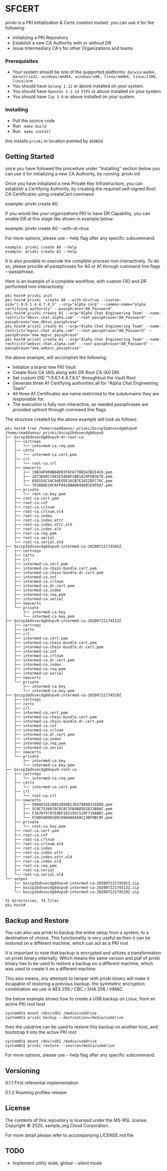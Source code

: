# SFCERT

privki is a PKI Initialization & Certs creation toolset.
you can use it for the following:

* initializing a PKI Repository
* Establish a new CA Authority with or without DR
* Issue Intermediary CA's for other Organizations and teams

### Prerequisites
- Your system should be one of the supported platforms: 
  ```darwin/amd64, darwin/ia32, windows/amd64, windows/x86, linux/amd64, linux/i386, linux/arm```
- You should have ```Golang 1.12``` or above installed on your system.
- You should have ```OpenSSL 1.1.1d FIPS``` or above installed on your system.
- You should have ```Zip 3.0``` or above installed on your system.

### Installing

- Pull the source code
- Run ``` make build```
- Run ``` make install``` 
 
 this installs ```privki``` in location pointed by ```$GOBIN```
 
## Getting Started

once you have followed the procedure under "Installing" section below you can use it for initializing a new CA Authority, by running: privki init

Once you have initialized a new Private Key Infrastructure,
you can establish a Certifying Authority, by creating the
required self-signed Root CA Certificates using createCert command

example:  privki create A0

If you would like your organizations PKI to have DR Capability, 
you can enable DR at this stage like shown in example below:

example: privki create A0 --with-dr=true

For more options, please use --help flag after any specific subcommand.

```
example: privki create A0 --help 
example: privki create A1 --help
```

It is also possible to execute the complete process non-interactively. 
To do so, please provide all passphrases for A0 or A1 through command 
line flags --passphrase. 

Here is an example of a complete workflow, with custom OID and DR
performed non-interactively:

```
pki-host# privki init
pki-host# privki  create A0 --with-dr=true --custom-oid="1.9.6.1.4.4.7.8.5" --org="alpha corp" --common-name="alpha certifying authority" --passphrase="A0_Password"
pki-host# privki create A1 --org="Alpha Chat Engineering Team" --name-restrict="dbsvc.chat.alpha.com" --root-passphrase="A0_Password" --passphrase="new_dbsvc_passphrase"
pki-host# privki create A1 --org="Alpha Chat Engineering Team" --name-restrict="mqsvc.chat.alpha.com" --root-passphrase="A0_Password" --passphrase="new_mqsvc_passphrase"
pki-host# privki create A1 --org="Alpha Chat Engineering Team" --name-restrict="websvc.chat.alpha.com" --root-passphrase="A0_Password" --passphrase="new_websvc_passphrase"
```
the above example, will accomplish the following:

* Initialize a brand new PKI Vault
* Create Root CA (A0) along with DR Root CA (A0 DR)
* Set custom OID "1.9.6.1.4.4.7.8.5" throughtout the Vault Root
* Generate three A1 Certifying authorities all for "Alpha Chat Engineering Team"
* All three A1 Certificates are name restricted to the subdomains they are responsible for.
* The execution is fully non-interactive, as needed passphrases are provided upfront through command line flags.

The structure created by the above example will look as follows:

```
pki-host# tree /home/cmaddanna/.privki/bscsp1bdnvecdg8dvpv0 
/home/cmaddanna/.privki/bscsp1bdnvecdg8dvpv0
├── bscsp1bdnvecdg8dvpv0-dr-root-ca
│   ├── certreqs
│   │   └── intermed-ca.req.pem
│   ├── certs
│   │   └── intermed-ca.cert.pem
│   ├── crl
│   │   └── root-ca.crl
│   ├── newcerts
│   │   ├── 19B34F898B68D03F6FA77BEE43B2E4C6.pem
│   │   ├── 2D73E60CC882E5460F38B1A29F6B367D.pem
│   │   ├── 65D154C54C94EEEE16CB7E2422DFC76C.pem
│   │   └── 7E508DE26FAFF941DBAD044EB1E9FDA7.pem
│   ├── private
│   │   └── root-ca.key.pem
│   ├── root-ca.cert.pem
│   ├── root-ca.cnf
│   ├── root-ca.crlnum
│   ├── root-ca.crlnum.old
│   ├── root-ca.index
│   ├── root-ca.index.attr
│   ├── root-ca.index.attr.old
│   ├── root-ca.index.old
│   ├── root-ca.req.pem
│   ├── root-ca.serial
│   └── root-ca.serial.old
├── bscsp1bdnvecdg8dvpv0-intermed-ca-20200722174505Z
│   ├── certreqs
│   ├── certs
│   ├── crl
│   ├── intermed-ca.cert.pem
│   ├── intermed-ca-chain-bundle.cert.pem
│   ├── intermed-ca-chain-bundle.dr.cert.pem
│   ├── intermed-ca.cnf
│   ├── intermed-ca.crlnum
│   ├── intermed-ca.dr.cert.pem
│   ├── intermed-ca.index
│   ├── intermed-ca.req.pem
│   ├── intermed-ca.serial
│   ├── newcerts
│   └── private
│       ├── intermed-ca.key
│       └── intermed-ca.key.pem
├── bscsp1bdnvecdg8dvpv0-intermed-ca-20200722174513Z
│   ├── certreqs
│   ├── certs
│   ├── crl
│   ├── intermed-ca.cert.pem
│   ├── intermed-ca-chain-bundle.cert.pem
│   ├── intermed-ca-chain-bundle.dr.cert.pem
│   ├── intermed-ca.cnf
│   ├── intermed-ca.crlnum
│   ├── intermed-ca.dr.cert.pem
│   ├── intermed-ca.index
│   ├── intermed-ca.req.pem
│   ├── intermed-ca.serial
│   ├── newcerts
│   └── private
│       ├── intermed-ca.key
│       └── intermed-ca.key.pem
├── bscsp1bdnvecdg8dvpv0-intermed-ca-20200722174520Z
│   ├── certreqs
│   ├── certs
│   ├── crl
│   ├── intermed-ca.cert.pem
│   ├── intermed-ca-chain-bundle.cert.pem
│   ├── intermed-ca-chain-bundle.dr.cert.pem
│   ├── intermed-ca.cnf
│   ├── intermed-ca.crlnum
│   ├── intermed-ca.dr.cert.pem
│   ├── intermed-ca.index
│   ├── intermed-ca.req.pem
│   ├── intermed-ca.serial
│   ├── newcerts
│   └── private
│       ├── intermed-ca.key
│       └── intermed-ca.key.pem
├── bscsp1bdnvecdg8dvpv0-root-ca
│   ├── certreqs
│   │   └── intermed-ca.req.pem
│   ├── certs
│   │   └── intermed-ca.cert.pem
│   ├── crl
│   │   └── root-ca.crl
│   ├── newcerts
│   │   ├── 5966D15E28B52D94B13D478A9831EDD9.pem
│   │   ├── 5C9C7538070C8C0C35B4B85D2823B8AC.pem
│   │   ├── F167079787E9BF265195C529F718ABB1.pem
│   │   └── FC0D56B9018018960A8A50C23BF0BC9F.pem
│   ├── private
│   │   └── root-ca.key.pem
│   ├── root-ca.cert.pem
│   ├── root-ca.cnf
│   ├── root-ca.crlnum
│   ├── root-ca.crlnum.old
│   ├── root-ca.index
│   ├── root-ca.index.attr
│   ├── root-ca.index.attr.old
│   ├── root-ca.index.old
│   ├── root-ca.req.pem
│   ├── root-ca.serial
│   └── root-ca.serial.old
└── output
    ├── bscsp1bdnvecdg8dvpv0-intermed-ca-20200722174505Z.zip
    ├── bscsp1bdnvecdg8dvpv0-intermed-ca-20200722174513Z.zip
    └── bscsp1bdnvecdg8dvpv0-intermed-ca-20200722174520Z.zip

31 directories, 74 files
pki-host# 
```
## Backup and Restore

You can also use privki to backup the entire setup from a system, to a destination of choice. 
This functionality is very useful as then it can be restored on a different machine, which can act as a PKI root

It is important to note that backup is encrypted and utilizes a transformation on privki binary internally. 
Which means the same version and plaf of privki binary has to be used to restore a backup on a different machine, 
which was used to create it on a different machine. 

This also means, any attempts to tamper with privki binary will make it incapable of restoring a previous backup.
the symmetric encryption combination we use is AES 256 / CBC / SHA 256 / HMAC

the below example shows how to create a USB backup on Linux, from an active PKI root host 

```
system01$ mount /dev/sdb1 /media/usbdrive
system01$ privki backup --destination=/media/usbdrive
```

then the usbdrive can be used to restore this backup on another host, and bootstrap it into the active PKI root

```
system01$ mount /dev/sdb1 /media/usbdrive
system01$ privki restore --source=/media/usbdrive
```

For more options, please use --help flag after any specific subcommand.


## Versioning
0.1.1 First referential implementation

0.1.2 Roaming profiles release


## License

The contents of this repository is licensed under the MS-RSL license.
Copyright © 2020, sample_org Cloud Corporation.

For more detail please refer to accompanying LICENSE.md file

## TODO
* Implement utility wide, global --silent mode 


 
